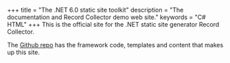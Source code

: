 +++
title = "The .NET 6.0 static site toolkit"
description = "The documentation and Record Collector demo web site."
keywords = "C# HTML"
+++
This is the official site for the .NET static site generator Record Collector.

The [Github repo](https://github.com/krompaco/record-collector) has the framework code, templates and content that makes up this site.
